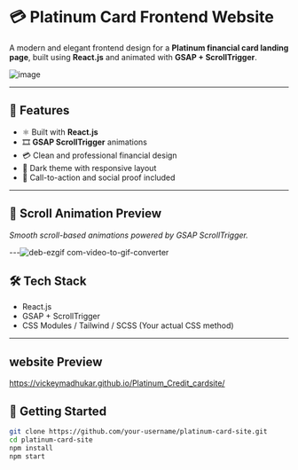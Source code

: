 # 💳 Platinum Card Frontend Website

A modern and elegant frontend design for a **Platinum financial card landing page**, built using **React.js** and animated with **GSAP + ScrollTrigger**.

![image](https://github.com/user-attachments/assets/5d571573-1a0a-40b2-aa0e-4c39449aae9d)

---

## 🌟 Features

- ⚛️ Built with **React.js**
- 🎞️ **GSAP ScrollTrigger** animations
- 💳 Clean and professional financial design
- 🌙 Dark theme with responsive layout
- 📣 Call-to-action and social proof included

---

## 🎥 Scroll Animation Preview

_Smooth scroll-based animations powered by GSAP ScrollTrigger._

---![deb-ezgif com-video-to-gif-converter](https://github.com/user-attachments/assets/349d9893-56d3-41ad-8cbb-a684445a0185)


## 🛠️ Tech Stack

- React.js
- GSAP + ScrollTrigger
- CSS Modules / Tailwind / SCSS (Your actual CSS method)

---

## website Preview
 https://vickeymadhukar.github.io/Platinum_Credit_cardsite/
## 🚀 Getting Started

```bash
git clone https://github.com/your-username/platinum-card-site.git
cd platinum-card-site
npm install
npm start
```
